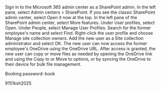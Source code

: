 Sign in to the Microsoft 365 admin center as a SharePoint admin.
In the left pane, select Admin centers > SharePoint. If you see the classic SharePoint admin center, select Open it now at the top.
In the left pane of the SharePoint admin center, select More features.
Under User profiles, select Open.
Under People, select Manage User Profiles.
Search for the former employee's name and select Find.
Right-click the user profile and choose Manage site collection owners.
Add the new user as a Site collection administrator and select OK.
The new user can now access the former employee's OneDrive using the OneDrive URL.
After access is granted, the new user can copy or move files as needed by opening the OneDrive link and using the Copy to or Move to options, or by syncing the OneDrive to their device for bulk file management.

Booking password: book $$$$ $$$$  
 
9151ksh2025